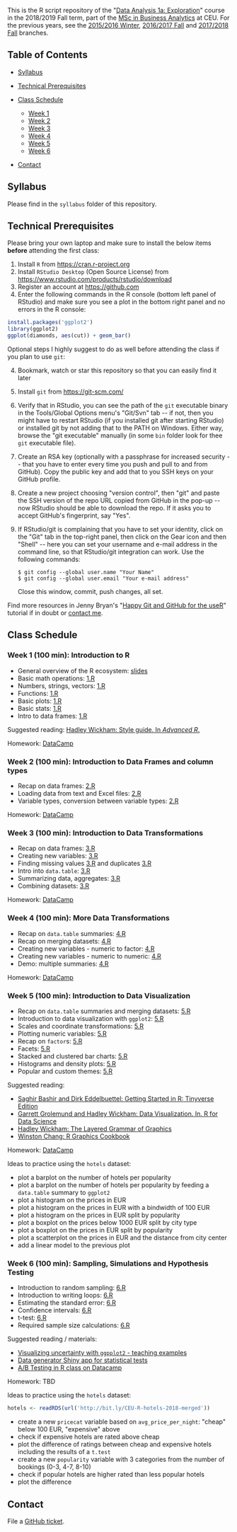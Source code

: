This is the R script repository of the "[Data Analysis 1a: Exploration](https://courses.ceu.edu/courses/data-analysis-1-exploration-business-analytics-track)" course in the 2018/2019 Fall term, part of the [MSc in Business Analytics](https://courses.ceu.edu/programs/ms/master-science-business-analytics) at CEU. For the previous years, see the [2015/2016 Winter](https://github.com/daroczig/CEU-R-lab/tree/2016), [2016/2017 Fall](https://github.com/daroczig/CEU-R-lab/tree/2017) and [2017/2018 Fall](https://github.com/daroczig/CEU-R-lab/tree/2018) branches.

## Table of Contents

* [Syllabus](https://github.com/daroczig/CEU-R-lab#syllabus)
* [Technical Prerequisites](https://github.com/daroczig/CEU-R-lab#technical-prerequisites)
* [Class Schedule](https://github.com/daroczig/CEU-R-lab#class-schedule)

    * [Week 1](https://github.com/daroczig/CEU-R-lab#week-1-100-min-introduction-to-r)
    * [Week 2](https://github.com/daroczig/CEU-R-lab#week-2-100-min-introduction-to-data-frames-and-column-types)
    * [Week 3](https://github.com/daroczig/CEU-R-lab#week-3-100-min-introduction-to-data-transformations)
    * [Week 4](https://github.com/daroczig/CEU-R-lab#week-4-100-min-more-data-transformations)
    * [Week 5](https://github.com/daroczig/CEU-R-lab#week-5-100-min-introduction-to-data-visualization)
    * [Week 6](https://github.com/daroczig/CEU-R-lab#week-6-100-min-sampling-simulations-and-hypothesis-testing)

* [Contact](https://github.com/daroczig/CEU-R-lab#contacts)

## Syllabus

Please find in the `syllabus` folder of this repository.

## Technical Prerequisites

Please bring your own laptop and make sure to install the below items **before** attending the first class:

1. Install `R` from https://cran.r-project.org
2. Install `RStudio Desktop` (Open Source License) from https://www.rstudio.com/products/rstudio/download
3. Register an account at https://github.com
4. Enter the following commands in the R console (bottom left panel of RStudio) and make sure you see a plot in the bottom right panel and no errors in the R console:

```r
install.packages('ggplot2')
library(ggplot2)
ggplot(diamonds, aes(cut)) + geom_bar()
```

Optional steps I highly suggest to do as well before attending the class if you plan to use `git`:

4. Bookmark, watch or star this repository so that you can easily find it later
5. Install `git` from https://git-scm.com/
6. Verify that in RStudio, you can see the path of the `git` executable binary in the Tools/Global Options menu's "Git/Svn" tab -- if not, then you might have to restart RStudio (if you installed git after starting RStudio) or installed git by not adding that to the PATH on Windows. Either way, browse the "git executable" manually (in some `bin` folder look for thee `git` executable file).
7. Create an RSA key (optionally with a passphrase for increased security -- that you have to enter every time you push and pull to and from GitHub). Copy the public key and add that to you SSH keys on your GitHub profile.
8. Create a new project choosing "version control", then "git" and paste the SSH version of the repo URL copied from GitHub in the pop-up -- now RStudio should be able to download the repo. If it asks you to accept GitHub's fingerprint, say "Yes".
9. If RStudio/git is complaining that you have to set your identity, click on the "Git" tab in the top-right panel, then click on the Gear icon and then "Shell" -- here you can set your username and e-mail address in the command line, so that RStudio/git integration can work. Use the following commands:

    ```
    $ git config --global user.name "Your Name"
    $ git config --global user.email "Your e-mail address"
    ```
    Close this window, commit, push changes, all set.

Find more resources in Jenny Bryan's "[Happy Git and GitHub for the useR](http://happygitwithr.com/)" tutorial if in doubt or [contact me](#contact).

## Class Schedule

### Week 1 (100 min): Introduction to R

* General overview of the R ecosystem: [slides](http://bit.ly/CEU-R-1)
* Basic math operations: [1.R](1.RR#L1)
* Numbers, strings, vectors: [1.R](1.R#L12)
* Functions: [1.R](1.R#L43)
* Basic plots: [1.R](1.R#L62)
* Basic stats: [1.R](1.R#L84)
* Intro to data frames: [1.R](1.R#L102)

Suggested reading: [Hadley Wickham: Style guide. In *Advanced R*.](http://adv-r.had.co.nz/Style.html)

Homework: [DataCamp](https://campus.datacamp.com/courses/ceu-da1-2018-seminar-homeworks/week-1-1)

### Week 2 (100 min): Introduction to Data Frames and column types

* Recap on data frames: [2.R](2.R#L1)
* Loading data from text and Excel files: [2.R](2.R#L73)
* Variable types, conversion between variable types: [2.R](2.R#L96)

Homework: [DataCamp](https://campus.datacamp.com/courses/ceu-da1-2018-seminar-homeworks/42448)

### Week 3 (100 min): Introduction to Data Transformations

* Recap on data frames: [3.R](3.R#L1)
* Creating new variables: [3.R](3.R#L45)
* Finding missing values [3.R](3.R#25) and duplicates [3.R](3.R#L50)
* Intro into `data.table`: [3.R](3.R#L58)
* Summarizing data, aggregates: [3.R](3.R#L92)
* Combining datasets: [3.R](3.R#L116)

Homework: [DataCamp](https://campus.datacamp.com/courses/data-table-data-manipulation-r-tutorial/chapter-one-datatable-novice)

### Week 4 (100 min): More Data Transformations

* Recap on `data.table` summaries: [4.R](4.R#L1)
* Recap on merging datasets: [4.R](4.R#L37)
* Creating new variables - numeric to factor: [4.R](4.R#L94)
* Creating new variables - numeric to numeric: [4.R](4.R#L165)
* Demo: multiple summaries: [4.R](4.R#L203)

Homework: [DataCamp](https://campus.datacamp.com/courses/data-table-data-manipulation-r-tutorial/chapter-two-datatable-yeoman)

### Week 5 (100 min): Introduction to Data Visualization

* Recap on `data.table` summaries and merging datasets: [5.R](5.R#L1)
* Introduction to data visualization with `ggplot2`: [5.R](5.R#L38)
* Scales and coordinate transformations: [5.R](5.R#58)
* Plotting numeric variables: [5.R](5.R#L75)
* Recap on `factor`s: [5.R](5.R#L90)
* Facets: [5.R](5.R#L96)
* Stacked and clustered bar charts: [5.R](5.R#L107)
* Histograms and density plots: [5.R](5.R#L115)
* Popular and custom themes: [5.R](5.R#L127)

Suggested reading: 

* [Saghir Bashir and Dirk Eddelbuettel: Getting Started in R: Tinyverse Edition](https://eddelbuettel.github.io/gsir-te/Getting-Started-in-R.pdf)
* [Garrett Grolemund and Hadley Wickham: Data Visualization. In. R for Data Science](http://r4ds.had.co.nz/data-visualisation.html)
* [Hadley Wickham: The Layered Grammar of Graphics](http://vita.had.co.nz/papers/layered-grammar.pdf)
* [Winston Chang: R Graphics Cookbook](http://www.cookbook-r.com/Graphs)

Homework: [DataCamp](https://campus.datacamp.com/courses/ceu-da1-2018-seminar-homeworks/44547)

Ideas to practice using the `hotels` dataset:

* plot a barplot on the number of hotels per popularity
* plot a barplot on the number of hotels per popularity by feeding a `data.table` summary to `ggplot2`
* plot a histogram on the prices in EUR
* plot a histogram on the prices in EUR with a bindwidth of 100 EUR
* plot a histogram on the prices in EUR split by popularity
* plot a boxplot on the prices below 1000 EUR split by city type
* plot a boxplot on the prices in EUR split by popularity
* plot a scatterplot on the prices in EUR and the distance from city center
* add a linear model to the previous plot

### Week 6 (100 min): Sampling, Simulations and Hypothesis Testing

* Introduction to random sampling: [6.R](6.R#L23)
* Introduction to writing loops: [6.R](6.R#L27)
* Estimating the standard error: [6.R](6.R#L43)
* Confidence intervals: [6.R](6.R#L47)
* t-test: [6.R](6.R#L95)
* Required sample size calculations: [6.R](6.R#L115)

Suggested reading / materials:

* [Visualizing uncertainty with `ggpplot2` - teaching examples](https://github.com/clauswilke/ungeviz)
* [Data generator Shiny app for statistical tests](http://andyluttrell.com/datagen.html)
* [A/B Testing in R class on Datacamp](https://www.datacamp.com/courses/ab-testing-in-r)

Homework: TBD

Ideas to practice using the `hotels` dataset:

```r
hotels <- readRDS(url('http://bit.ly/CEU-R-hotels-2018-merged'))
```

* create a new `pricecat` variable based on `avg_price_per_night`: "cheap" below 100 EUR, "expensive" above
* check if expensive hotels are rated above cheap
* plot the difference of ratings between cheap and expensive hotels including the results of a `t.test`
* create a new `popularity` variable with 3 categories from the number of bookings (0-3, 4-7, 8-10)
* check if popular hotels are higher rated than less popular hotels
* plot the difference

## Contact

File a [GitHub ticket](https://github.com/daroczig/CEU-R-lab/issues).
